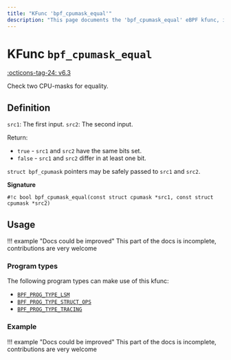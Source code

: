 ```yaml
---
title: "KFunc 'bpf_cpumask_equal'"
description: "This page documents the 'bpf_cpumask_equal' eBPF kfunc, including its definition, usage, program types that can use it, and examples."
---
```

# KFunc `bpf_cpumask_equal`

<!-- [FEATURE_TAG](bpf_cpumask_equal) -->
[:octicons-tag-24: v6.3](https://github.com/torvalds/linux/commit/516f4d3397c9e90f4da04f59986c856016269aa1)
<!-- [/FEATURE_TAG] -->

Check two CPU-masks for equality.

## Definition

`src1`: The first input.
`src2`: The second input.

Return:
* `true`   - `src1` and `src2` have the same bits set.
* `false`  - `src1` and `src2` differ in at least one bit.

`struct bpf_cpumask` pointers may be safely passed to `src1` and `src2`.

**Signature**

<!-- [KFUNC_DEF] -->
`#!c bool bpf_cpumask_equal(const struct cpumask *src1, const struct cpumask *src2)`
<!-- [/KFUNC_DEF] -->

## Usage

!!! example "Docs could be improved"
    This part of the docs is incomplete, contributions are very welcome

### Program types

The following program types can make use of this kfunc:

<!-- [KFUNC_PROG_REF] -->
- [`BPF_PROG_TYPE_LSM`](../program-type/BPF_PROG_TYPE_LSM.md)
- [`BPF_PROG_TYPE_STRUCT_OPS`](../program-type/BPF_PROG_TYPE_STRUCT_OPS.md)
- [`BPF_PROG_TYPE_TRACING`](../program-type/BPF_PROG_TYPE_TRACING.md)
<!-- [/KFUNC_PROG_REF] -->

### Example

!!! example "Docs could be improved"
    This part of the docs is incomplete, contributions are very welcome

